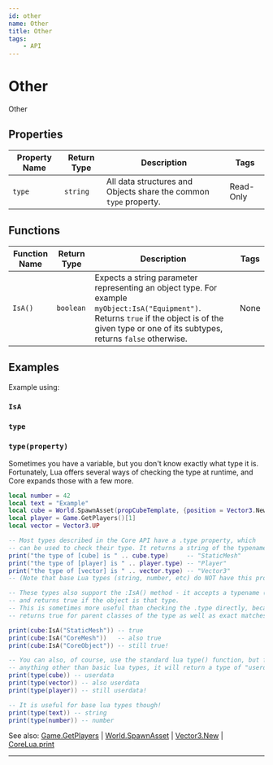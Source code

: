 ```yaml
---
id: other
name: Other
title: Other
tags:
    - API
---
```


# Other

Other

## Properties

| Property Name | Return Type | Description | Tags |
| -------- | ----------- | ----------- | ---- |
| `type` | `string` | All data structures and Objects share the common `type` property. | Read-Only |

## Functions

| Function Name | Return Type | Description | Tags |
| -------- | ----------- | ----------- | ---- |
| `IsA()` | `boolean` | Expects a string parameter representing an object type. For example `myObject:IsA("Equipment")`. Returns `true` if the object is of the given type or one of its subtypes, returns `false` otherwise. | None |

## Examples

Example using:

### `IsA`

### `type`

### `type(property)`

Sometimes you have a variable, but you don't know exactly what type it is. Fortunately, Lua offers several ways of checking the type at runtime, and Core expands those with a few more.

```lua
local number = 42
local text = "Example"
local cube = World.SpawnAsset(propCubeTemplate, {position = Vector3.New(1000, 0, 300) })
local player = Game.GetPlayers()[1]
local vector = Vector3.UP

-- Most types described in the Core API have a .type property, which
-- can be used to check their type. It returns a string of the typename.
print("the type of [cube] is " .. cube.type)     -- "StaticMesh"
print("the type of [player] is " .. player.type) -- "Player"
print("the type of [vector] is " .. vector.type) -- "Vector3"
-- (Note that base Lua types (string, number, etc) do NOT have this property!)

-- These types also support the :IsA() method - it accepts a typename (as a string)
-- and returns true if the object is that type.
-- This is sometimes more useful than checking the .type directly, because :IsA()
-- returns true for parent classes of the type as well as exact matches:

print(cube:IsA("StaticMesh")) -- true
print(cube:IsA("CoreMesh"))   -- also true
print(cube:IsA("CoreObject")) -- still true!

-- You can also, of course, use the standard lua type() function, but for
-- anything other than basic lua types, it will return a type of "userdata".
print(type(cube)) -- userdata
print(type(vector)) -- also userdata
print(type(player)) -- still userdata!

-- It is useful for base lua types though!
print(type(text)) -- string
print(type(number)) -- number
```

See also: [Game.GetPlayers](game.md) | [World.SpawnAsset](world.md) | [Vector3.New](vector3.md) | [CoreLua.print](coreluafunctions.md)

---
